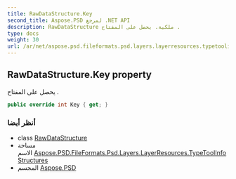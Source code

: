 ```yaml
---
title: RawDataStructure.Key
second_title: Aspose.PSD لمرجع .NET API
description: RawDataStructure ملكية. يحصل على المفتاح .
type: docs
weight: 30
url: /ar/net/aspose.psd.fileformats.psd.layers.layerresources.typetoolinfostructures/rawdatastructure/key/
---
```

## RawDataStructure.Key property

يحصل على المفتاح .

```csharp
public override int Key { get; }
```

### أنظر أيضا

* class [RawDataStructure](../)
* مساحة الاسم [Aspose.PSD.FileFormats.Psd.Layers.LayerResources.TypeToolInfoStructures](../../rawdatastructure/)
* المجسم [Aspose.PSD](../../../)


